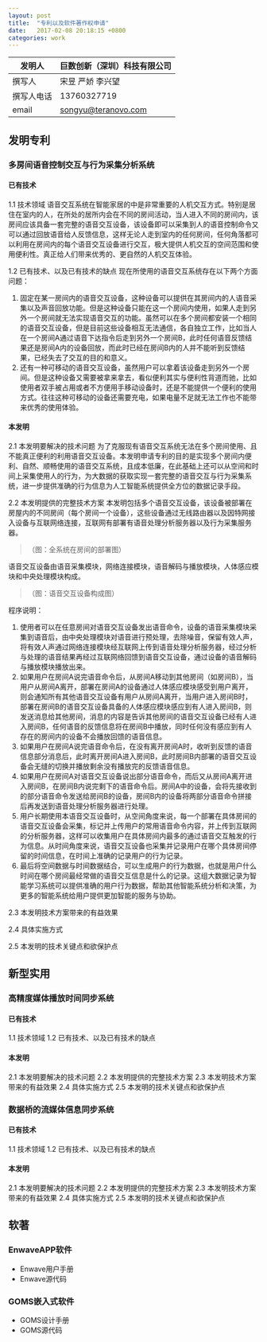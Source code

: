 ```yaml
---
layout: post
title:  "专利以及软件著作权申请"
date:   2017-02-08 20:18:15 +0800
categories: work
---
```


| 发明人 | 巨数创新（深圳）科技有限公司 |
| --- | --- |
| 撰写人 | 宋昱 严娇 李兴望 |
| 撰写人电话 | 13760327719 |
| email | songyu@teranovo.com |


## 发明专利
### 多房间语音控制交互与行为采集分析系统
#### 已有技术
1.1 技术领域
语音交互系统在智能家居的中是非常重要的人机交互方式。特别是居住在室内的人，在所处的居所内会在不同的房间活动，当人进入不同的房间内，该房间应该具备一套完整的语音交互设备，该设备即可以采集到人的语音控制命令又可以通过回放语音给人反馈信息，这样无论人走到室内的任何房间，任何角落都可以利用在房间内的每个语音交互设备进行交互，极大提供人机交互的空间范围和使用便利性。真正给人们带来优秀的、更自然的人机交互体验。

1.2 已有技术、以及已有技术的缺点
现在所使用的语音交互系统存在以下两个方面问题：
1. 固定在某一房间内的语音交互设备，这种设备可以提供在其房间内的人语音采集以及声音回放功能。但是这种设备只能在这一个房间内使用，如果人走到另外一个房间就无法实现语音交互的功能。虽然可以在多个房间都安装一个相同的语音交互设备，但是目前这些设备相互无法通信，各自独立工作，比如当人在一个房间A通过语音下达指令后走到另外一个房间B，此时任何语音反馈结果还是房间A内的设备回放，而此时已经在房间B内的人并不能听到反馈结果，已经失去了交互的目的和意义。
2. 还有一种可移动的语音交互设备，虽然用户可以拿着该设备走到另外一个房间。但是这种设备又需要被拿来拿去，看似便利其实与便利性背道而驰，比如使用者双手被占用或者不方便用手移动设备时，还是不能提供一个便利的使用方式。往往这种可移动的设备还需要充电，如果电量不足就无法工作也不能带来优秀的使用体验。


#### 本发明
2.1 本发明要解决的技术问题
为了克服现有语音交互系统无法在多个房间使用、且不能真正便利的利用语音交互设备。本发明申请专利的目的是实现多个房间内便利、自然、顺畅使用的语音交互系统，且成本低廉，在此基础上还可以从空间和时间上采集使用人的行为，为大数据的获取实现一套完整的语音交互与行为采集系统，进一步提供准确的行为信息为人工智能系统提供全方位的数据记录手段。

2.2 本发明提供的完整技术方案
本发明包括多个语音交互设备，该设备被部署在房屋内的不同房间（每个房间一个设备），这些设备通过无线路由器以及因特网接入设备与互联网络连接，互联网有部署有语音处理分析服务器以及行为采集服务器。
> （图：全系统在房间的部署图）

语音交互设备由语音采集模块，网络连接模块，语音解码与播放模块，人体感应模块和中央处理模块构成。
> （图：语音交互设备构成图）

程序说明：
1. 使用者可以在任意房间对语音交互设备发出语音命令，设备的语音采集模块采集到语音后，由中央处理模块对语音进行预处理，去除噪音，保留有效人声，将有效人声通过网络连接模块经互联网上传到语音处理分析服务器，经过分析与处理的语音结果再经过互联网络回馈到语音交互设备，通过设备的语音解码与播放模块播放出来。
2. 如果用户在房间A说完语音命令后，从房间A移动到其他房间（如房间B），当用户从房间A离开，部署在房间A的设备通过人体感应模块感受到用户离开，则会通知所有其他语音交互设备有用户从房间A离开，当用户进入房间B时，部署在房间B的语音交互设备具备的人体感应模块感应到有人进入房间B，则发送消息给其他房间，消息的内容是告诉其他房间的语音交互设备已经有人进入房间B，任何语音的反馈信息将在房间B中播放，同时任何没有感应到有人存在的房间内的设备不会播放回馈的语音信息。
3. 如果用户在房间A说完语音命令后，在没有离开房间A时，收听到反馈的语音信息部分消息后，此时离开房间A进入房间B，此时房间B内部署的语音交互设备会无缝的切换并播放剩余没有播放完的反馈语音信息。
4. 如果用户在房间A对语音交互设备说出部分语音命令，而后又从房间A离开进入房间B，在房间B内说完剩下的语音命令后。房间A中的设备，会将先接收到的部分语音命令发送给房间B的设备，房间B内的设备将两部分语音命令拼接后再发送到语音处理分析服务器进行处理。
5. 用户长期使用本语音交互设备时，从空间角度来说，每一个部署在具体房间的语音交互设备会采集，标记并上传用户的常用语音命令内容，并上传到互联网的分析服务器，这样可以收集用户在具体房间内最多的通过语音交互触发的行为信息。从时间角度来说，语音交互设备也采集并记录用户在哪个具体房间停留的时间信息，在时间上准确的记录用户的行为记录。
6. 最后将空间数据与时间数据结合，可以生成用户的行为数据，也就是用户什么时间在哪个房间最经常做的语音交互信息是什么的记录。这组大数据记录为智能学习系统可以提供准确的用户行为数据，帮助其他智能系统分析和决策，为更多的智能系统给用户提供更加智能的服务与协助。

2.3 本发明技术方案带来的有益效果

2.4 具体实施方式

2.5 本发明的技术关键点和欲保护点

## 新型实用

### 高精度媒体播放时间同步系统

#### 已有技术

1.1 技术领域
1.2 已有技术、以及已有技术的缺点

#### 本发明

2.1 本发明要解决的技术问题
2.2 本发明提供的完整技术方案
2.3 本发明技术方案带来的有益效果
2.4 具体实施方式
2.5 本发明的技术关键点和欲保护点

### 数据桥的流媒体信息同步系统

#### 已有技术
1.1 技术领域
1.2 已有技术、以及已有技术的缺点

#### 本发明
2.1 本发明要解决的技术问题
2.2 本发明提供的完整技术方案
2.3 本发明技术方案带来的有益效果
2.4 具体实施方式
2.5 本发明的技术关键点和欲保护点

## 软著

### EnwaveAPP软件

- Enwave用户手册
- Enwave源代码

### GOMS嵌入式软件

- GOMS设计手册
- GOMS源代码



